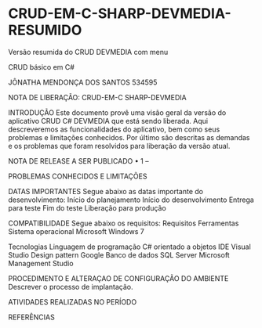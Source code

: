 # CRUD-EM-C-SHARP-DEVMEDIA-RESUMIDO
Versão resumida do CRUD DEVMEDIA com menu

CRUD básico em C#

JÔNATHA MENDONÇA DOS SANTOS 534595

NOTA DE LIBERAÇÃO: CRUD-EM-C SHARP-DEVMEDIA

INTRODUÇÃO Este documento provê uma visão geral da versão do aplicativo CRUD C# DEVMEDIA que está sendo liberada. Aqui descreveremos as funcionalidades do aplicativo, bem como seus problemas e limitações conhecidos. Por último são descritas as demandas e os problemas que foram resolvidos para liberação da versão atual.

NOTA DE RELEASE A SER PUBLICADO 
•	1 –

PROBLEMAS CONHECIDOS E LIMITAÇÕES

DATAS IMPORTANTES Segue abaixo as datas importante do desenvolvimento: Início do planejamento Início do desenvolvimento Entrega para teste Fim do teste Liberação para produção

COMPATIBILIDADE Segue abaixo os requisitos: Requisitos	Ferramentas Sistema operacional	Microsoft Windows 7

Tecnologias Linguagem de programação	C# orientado a objetos IDE Visual Studio Design pattern	Google Banco de dados SQL Server Microsoft Management Studio

PROCEDIMENTO E ALTERAÇAO DE CONFIGURAÇÃO DO AMBIENTE Descrever o processo de implantação.

ATIVIDADES REALIZADAS NO PERÍODO

REFERÊNCIAS
